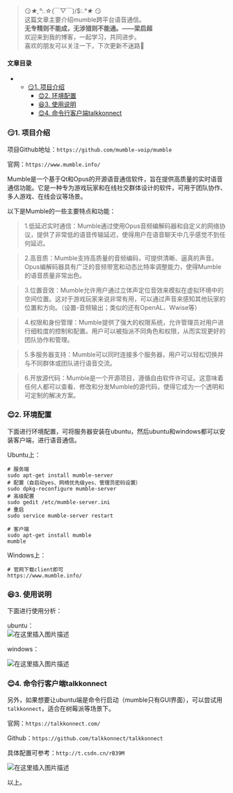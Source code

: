 







> 
> 😏*★,°*:.☆(￣▽￣)/$:*.°★* 😏  
>  这篇文章主要介绍mumble跨平台语音通信。  
>  **无专精则不能成，无涉猎则不能通。——梁启超**  
>  欢迎来到我的博客，一起学习，共同进步。  
>  喜欢的朋友可以关注一下，下次更新不迷路🥞
> 
> 
> 




#### 文章目录


* + [:smirk:1. 项目介绍](#smirk1__7)
	+ [:blush:2. 环境配置](#blush2__27)
	+ [:satisfied:3. 使用说明](#satisfied3__52)
	+ [:blush:4. 命令行客户端talkkonnect](#blush4_talkkonnect_62)




### 😏1. 项目介绍


项目Github地址：`https://github.com/mumble-voip/mumble`


官网：`https://www.mumble.info/`


Mumble是一个基于Qt和Opus的开源语音通信软件，旨在提供高质量的实时语音通信功能。它是一种专为游戏玩家和在线社交群体设计的软件，可用于团队协作、多人游戏、在线会议等场景。


以下是Mumble的一些主要特点和功能：



> 
> 1.低延迟实时通信：Mumble通过使用Opus音频编解码器和自定义的网络协议，提供了非常低的语音传输延迟，使得用户在语音聊天中几乎感觉不到任何延迟。
> 
> 
> 



> 
> 2.高音质：Mumble支持高质量的音频编码，可提供清晰、逼真的声音。Opus编解码器具有广泛的音频带宽和动态比特率调整能力，使得Mumble的语音质量非常出色。
> 
> 
> 



> 
> 3.位置音效：Mumble允许用户通过立体声定位音效来模拟在虚拟环境中的空间位置。这对于游戏玩家来说非常有用，可以通过声音来感知其他玩家的位置和方向。（设置-音频输出；类似的还有OpenAL、Wwise等）
> 
> 
> 



> 
> 4.权限和身份管理：Mumble提供了强大的权限系统，允许管理员对用户进行细粒度的控制和配置。用户可以被指派不同角色和权限，从而实现更好的团队协作和管理。
> 
> 
> 



> 
> 5.多服务器支持：Mumble可以同时连接多个服务器，用户可以轻松切换并与不同群体或团队进行语音交流。
> 
> 
> 



> 
> 6.开放源代码：Mumble是一个开源项目，遵循自由软件许可证。这意味着任何人都可以查看、修改和分发Mumble的源代码，使得它成为一个透明和可定制的解决方案。
> 
> 
> 


### 😊2. 环境配置


下面进行环境配置，可将服务器安装在ubuntu，然后ubuntu和windows都可以安装客户端，进行语音通信。


Ubuntu上：



```
# 服务端
sudo apt-get install mumble-server
# 配置（自启动yes、网络优先级yes、管理员密码设置）
sudo dpkg-reconfigure mumble-server
# 高级配置
sudo gedit /etc/mumble-server.ini
# 重启
sudo service mumble-server restart

# 客户端
sudo apt-get install mumble
mumble

```

Windows上：



```
# 官网下载client即可
https://www.mumble.info/

```

### 😆3. 使用说明


下面进行使用分析：


ubuntu：  
 ![在这里插入图片描述](https://img-blog.csdnimg.cn/edfbd0dd5f994db39b7ed043fb68f7ee.png)


windows：


![在这里插入图片描述](https://img-blog.csdnimg.cn/153d6b2fd54949f4b79131ca965ee6b0.png)


### 😊4. 命令行客户端talkkonnect


另外，如果想要让ubuntu端是命令行启动（mumble只有GUI界面），可以尝试用`talkkonnect`，适合在树莓派等场景下。


官网：`https://talkkonnect.com/`


Github：`https://github.com/talkkonnect/talkkonnect`


具体配置可参考：`http://t.csdn.cn/rB39M`


![在这里插入图片描述](https://img-blog.csdnimg.cn/6cbcd6c17cec4dba9bb3c0f895f02fa2.png)


以上。





